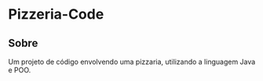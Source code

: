# Pizzeria-Code

## Sobre
Um projeto de código envolvendo uma pizzaria, utilizando a linguagem Java e POO.
